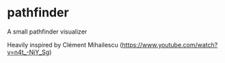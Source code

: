 # pathfinder
A small pathfinder visualizer

Heavily inspired by Clément Mihailescu (https://www.youtube.com/watch?v=n4t_-NjY_Sg)

